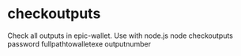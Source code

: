 # checkoutputs
Check all outputs in epic-wallet.
Use with node.js
node checkoutputs password fullpathtowalletexe outputnumber
